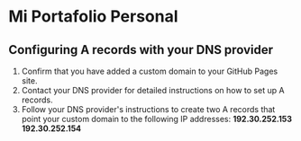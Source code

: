 # Mi Portafolio Personal

## Configuring A records with your DNS provider

1. Confirm that you have added a custom domain to your GitHub Pages site.
2. Contact your DNS provider for detailed instructions on how to set up A records.
3. Follow your DNS provider's instructions to create two A records that point your custom domain to the following IP addresses:
**192.30.252.153
192.30.252.154**

